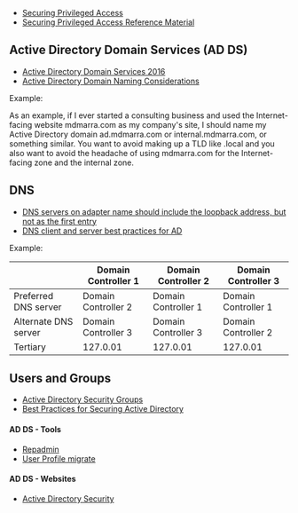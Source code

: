   - [Securing Privileged Access](https://docs.microsoft.com/en-us/windows-server/identity/securing-privileged-access/securing-privileged-access)
   - [Securing Privileged Access Reference Material](https://docs.microsoft.com/en-us/windows-server/identity/securing-privileged-access/securing-privileged-access-reference-material)

## Active Directory Domain Services (AD DS)
* [Active Directory Domain Services 2016](https://docs.microsoft.com/en-us/windows-server/identity/ad-ds/active-directory-domain-services)
* [Active Directory Domain Naming Considerations](https://social.technet.microsoft.com/wiki/contents/articles/17974.active-directory-domain-naming-considerations.aspx)

Example:

As an example, if I ever started a consulting business and used the Internet-facing website mdmarra.com as my company's site, I should name my Active Directory domain ad.mdmarra.com or internal.mdmarra.com, or something similar. You want to avoid making up a TLD like .local and you also want to avoid the headache of using mdmarra.com for the Internet-facing zone and the internal zone.

## DNS
* [DNS servers on adapter name should include the loopback address, but not as the first entry](https://docs.microsoft.com/en-us/previous-versions/windows/it-pro/windows-server-2008-R2-and-2008/ff807362(v=ws.10))
* [DNS client and server best practices for AD](https://blogs.technet.microsoft.com/askds/2010/07/17/friday-mail-sack-saturday-edition/#dnsbest)

Example:

|                      | Domain Controller 1 | Domain Controller 2 | Domain Controller 3 |
|----------------------|---------------------|---------------------|---------------------|
| Preferred DNS server | Domain Controller 2 | Domain Controller 1 | Domain Controller 1 |
| Alternate DNS server | Domain Controller 3 | Domain Controller 3 | Domain Controller 2 |
| Tertiary             |       127.0.01      |       127.0.01      |       127.0.01      |

## Users and Groups
* [Active Directory Security Groups](https://docs.microsoft.com/en-us/windows/security/identity-protection/access-control/active-directory-security-groups)
* [Best Practices for Securing Active Directory](https://docs.microsoft.com/en-us/windows-server/identity/ad-ds/plan/security-best-practices/best-practices-for-securing-active-directory)


#### AD DS - Tools 
   - [Repadmin](http://techgenix.com/repadmin-tool/)
   - [User Profile migrate](https://www.forensit.com/domain-migration.html)

#### AD DS - Websites
   - [Active Directory Security](https://adsecurity.org/)
